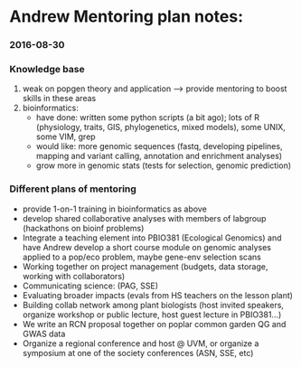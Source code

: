 # Andrew Mentoring plan notes:
### 2016-08-30 

### Knowledge base
1. weak on popgen theory and application --> provide mentoring to boost skills in these areas    
2. bioinformatics:     
	* have done: written some python scripts (a bit ago); lots of R (physiology, traits, GIS, phylogenetics, mixed models), some UNIX, some VIM, grep    
	* would like: more genomic sequences (fastq, developing pipelines, mapping and variant calling, annotation and enrichment analyses)    
	* grow more in genomic stats (tests for selection, genomic prediction)     


### Different plans of mentoring	 

* provide 1-on-1 training in bioinformatics as above   
* develop shared collaborative analyses with members of labgroup (hackathons on bioinf problems)   
* Integrate a teaching element into PBIO381 (Ecological Genomics) and have Andrew develop a short course module on genomic analyses applied to a pop/eco problem, maybe gene-env selection scans    
* Working together on project management (budgets, data storage, working with collaborators)    
* Communicating science: (PAG, SSE)   
* Evaluating broader impacts (evals from HS teachers on the lesson plant)   
* Building collab network among plant biologists (host invited speakers, organize workshop or public lecture, host guest lecture in PBIO381...)   
* We write an RCN  proposal together on poplar common garden QG and GWAS data    
* Organize a regional conference and host @ UVM, or organize a symposium at one of the society conferences (ASN, SSE, etc)    

